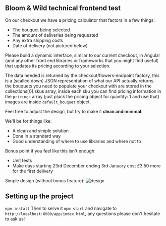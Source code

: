 ## Bloom & Wild technical frontend test

On our checkout we have a pricing calculator that factors in a few things:
* The bouquet being selected
* The amount of deliveries being requested
* Any extra shipping costs
* Date of delivery (not pictured below)

Please build a dynamic interface, similar to our current checkout, in Angular (and any other front end libraries or frameworks that you might find useful) that updates its pricing according to your selection.

The data needed is returned by the checkout/flowers-endpoint factory, this is a (scalled down) JSON representation of what our API actually returns, the bouquets you need to populate your checkout with are stored in the collections[0].skus array, inside each sku you can find pricing information in the `pricings` array (just pluck the pricing object for quantity: 1 and use that) images are inside `default_bouquet` object.

Feel free to adjust the design, but try to make it **clean and minimal**.

We'll be for things like:
* A clean and simple solution
* Done in a standard way
* Good understanding of where to use libraries and where not to

Bonus point if you feel like this isn't enough:
* Unit tests
* Make days starting 23rd December ending 3rd January cost £3.50 more for the first delivery

Simple design (without bonus feature):
![design](http://i.imgur.com/xXDJs0d.png)

## Setting up the project

`npm install`
Then to serve it `npm start` and navigate to `http://localhost:8000/app/index.html`, any questions please don't hesitate to ask us!
